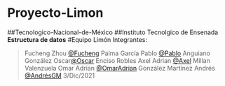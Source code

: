 # Proyecto-Limon
##Tecnologico-Nacional-de-México
##Instituto Tecnolgico de Ensenada
**Estructura de datos**
#Equipo Limón
Integrantes: 
>Fucheng Zhou [@Fucheng](https://github.com/FUCHENG20)
>Palma García Pablo [@Pablo](https://github.com/PabloPalmaG)
>Anguiano González Oscar[@Oscar](https://github.com/Oscar060502)
>Enciso Robles Axel Adrian [@Axel](https://github.com/AxelTEC)
>Millan Valenzuela Omar Adrian [@OmarAdrian]()
>González Martínez Andrés [@AndrésGM](https://github.com/Andres-GMP)
3/Dic/2021
